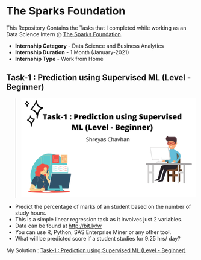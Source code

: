 # The Sparks Foundation
This Repository Contains the Tasks that I completed while working as an Data Science Intern @ [The Sparks Foundation](https://www.thesparksfoundationsingapore.org/).
 
* **Internship Category** - Data Science and Business Analytics
* **Internship Duration** - 1 Month (January-2021)
* **Internship Type** - Work from Home

## Task-1 : Prediction using Supervised ML (Level - Beginner)
> ![Task 1](https://github.com/shreyaschavhan/The-Sparks-Foundation/blob/main/Images/Task-1%20_%20Prediction%20using%20Supervised%20ML%20(Level%20-%20Beginner).png)


* Predict the percentage of marks of an student based on the number of study hours.
* This is a simple linear regression task as it involves just 2 variables.
* Data can be found at http://bit.ly/w
* You can use R, Python, SAS Enterprise Miner or any other tool.
* What will be predicted score if a student studies for 9.25 hrs/ day?

My Solution : [Task-1 : Prediction using Supervised ML (Level - Beginner)](https://github.com/shreyaschavhan/The-Sparks-Foundation/blob/main/Codes/Task_1_Prediction_using_Supervised_ML.ipynb)
